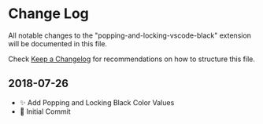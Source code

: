 # Change Log

All notable changes to the "popping-and-locking-vscode-black" extension will be documented in this file.

Check [Keep a Changelog](http://keepachangelog.com/) for recommendations on how to structure this file.

## 2018-07-26

- ✨ Add Popping and Locking Black Color Values
- 🎉 Initial Commit